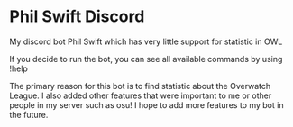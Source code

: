 # Phil Swift Discord
My discord bot Phil Swift which has very little support for statistic in OWL

If you decide to run the bot, you can see all available commands by using !help

The primary reason for this bot is to find statistic about the Overwatch League. I also added other features that were important to me or other people in my server such as 
osu! I hope to add more features to my bot in the future. 